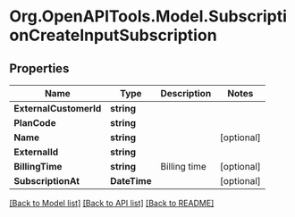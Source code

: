 
# Org.OpenAPITools.Model.SubscriptionCreateInputSubscription

## Properties

Name | Type | Description | Notes
------------ | ------------- | ------------- | -------------
**ExternalCustomerId** | **string** |  | 
**PlanCode** | **string** |  | 
**Name** | **string** |  | [optional] 
**ExternalId** | **string** |  | 
**BillingTime** | **string** | Billing time | [optional] 
**SubscriptionAt** | **DateTime** |  | [optional] 

[[Back to Model list]](../README.md#documentation-for-models)
[[Back to API list]](../README.md#documentation-for-api-endpoints)
[[Back to README]](../README.md)

